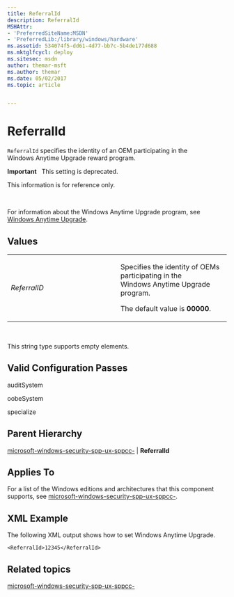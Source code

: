 ```yaml
---
title: ReferralId
description: ReferralId
MSHAttr:
- 'PreferredSiteName:MSDN'
- 'PreferredLib:/library/windows/hardware'
ms.assetid: 534074f5-dd61-4d77-bb7c-5b4de177d688
ms.mktglfcycl: deploy
ms.sitesec: msdn
author: themar-msft
ms.author: themar
ms.date: 05/02/2017
ms.topic: article


---
```


# ReferralId


`ReferralId` specifies the identity of an OEM participating in the Windows Anytime Upgrade reward program.

**Important**  
This setting is deprecated.

This information is for reference only.

 

For information about the Windows Anytime Upgrade program, see [Windows Anytime Upgrade](http://go.microsoft.com/fwlink/?LinkId=142336).

## Values


<table>
<colgroup>
<col width="50%" />
<col width="50%" />
</colgroup>
<tbody>
<tr class="odd">
<td><p><em>ReferralID</em></p></td>
<td><p>Specifies the identity of OEMs participating in the Windows Anytime Upgrade program.</p>
<p>The default value is <strong>00000</strong>.</p></td>
</tr>
</tbody>
</table>

 

This string type supports empty elements.

## Valid Configuration Passes


auditSystem

oobeSystem

specialize

## Parent Hierarchy


[microsoft-windows-security-spp-ux-sppcc-](microsoft-windows-security-spp-ux-sppcc.md) | **ReferralId**

## Applies To


For a list of the Windows editions and architectures that this component supports, see [microsoft-windows-security-spp-ux-sppcc-](microsoft-windows-security-spp-ux-sppcc.md).

## XML Example


The following XML output shows how to set Windows Anytime Upgrade.

```
<ReferralId>12345</ReferralId>
```

## Related topics


[microsoft-windows-security-spp-ux-sppcc-](microsoft-windows-security-spp-ux-sppcc.md)

 

 







